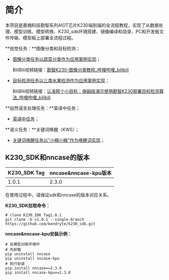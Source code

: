 # 简介

本项目是嘉楠科技勘智系列AIOT芯片K230端到端的全流程教程，实现了从数据处理、模型训练、模型转换、K230_sdk环境搭建、镜像编译和烧录、PC和开发板文件传输、模型板上部署全流程过程。

**视觉任务：**图像分类和目标检测；

- [图像分类任务以蔬菜分类作为应用案例实现](https://github.com/kendryte/K230_training_scripts/tree/main/end2end_cls_doc)；

  BiliBili视频链接：[勘智K230-图像分类教程_哔哩哔哩_bilibili](https://www.bilibili.com/video/BV1KG411R79A/?vd_source=f06c64cf853ec01c8ee44cf119abc7f0)

- [目标检测任务以三类水果检测作为应用案例实现](https://github.com/kendryte/K230_training_scripts/tree/main/end2end_det_doc)；

  BiliBili视频链接：[认准那个小目标：保姆级演示使用勘智K230部署目标检测算法_哔哩哔哩_bilibili](https://www.bilibili.com/video/BV18u41137sN/?vd_source=f06c64cf853ec01c8ee44cf119abc7f0)

**自然语言处理任务：**英译中任务；

- [英译中任务](https://github.com/kendryte/K230_training_scripts/tree/main/end2end_translate_doc)；

**语义任务：**关键词唤醒（KWS）；

- [关键词唤醒任务以"小楠小楠"作为唤醒词实现](https://github.com/kendryte/K230_training_scripts/tree/main/end2end_kws_doc)；

## K230_SDK和nncase的版本

| K230_SDK Tag | nncase&nncase-kpu版本 |
| ------------ | --------------------- |
| 1.0.1        | 2.3.0                 |

在使用过程中，请保证sdk和nncase的版本对应关系。

**K230_SDK拉取命令：**

```
# clone K230_SDK Tag1.0.1
git clone -b v1.0.1 --single-branch  https://github.com/kendryte/k230_sdk.git
```

**nncase&nncase-kpu安装示例：**

```
# 在模型训练环境中
# 先卸载
pip uninstall nncase
pip uninstall nncase-kpu
# 执行安装
pip install nncase==2.3.0
pip install nncase-kpu==2.3.0
```

